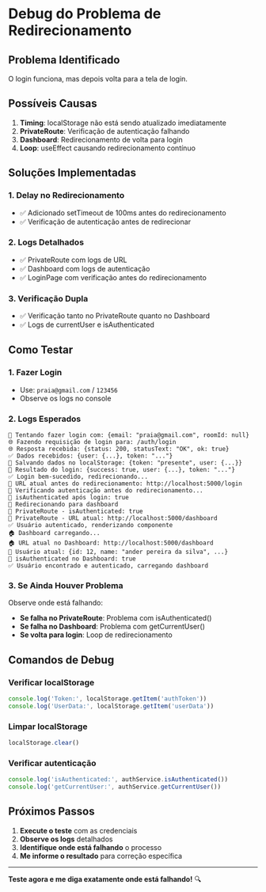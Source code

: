 # Debug do Problema de Redirecionamento

## Problema Identificado
O login funciona, mas depois volta para a tela de login.

## Possíveis Causas
1. **Timing**: localStorage não está sendo atualizado imediatamente
2. **PrivateRoute**: Verificação de autenticação falhando
3. **Dashboard**: Redirecionamento de volta para login
4. **Loop**: useEffect causando redirecionamento contínuo

## Soluções Implementadas

### 1. **Delay no Redirecionamento**
- ✅ Adicionado setTimeout de 100ms antes do redirecionamento
- ✅ Verificação de autenticação antes de redirecionar

### 2. **Logs Detalhados**
- ✅ PrivateRoute com logs de URL
- ✅ Dashboard com logs de autenticação
- ✅ LoginPage com verificação antes do redirecionamento

### 3. **Verificação Dupla**
- ✅ Verificação tanto no PrivateRoute quanto no Dashboard
- ✅ Logs de currentUser e isAuthenticated

## Como Testar

### 1. **Fazer Login**
- Use: `praia@gmail.com` / `123456`
- Observe os logs no console

### 2. **Logs Esperados**
```
🔐 Tentando fazer login com: {email: "praia@gmail.com", roomId: null}
🌐 Fazendo requisição de login para: /auth/login
🌐 Resposta recebida: {status: 200, statusText: "OK", ok: true}
✅ Dados recebidos: {user: {...}, token: "..."}
💾 Salvando dados no localStorage: {token: "presente", user: {...}}
🔐 Resultado do login: {success: true, user: {...}, token: "..."}
✅ Login bem-sucedido, redirecionando...
📍 URL atual antes do redirecionamento: http://localhost:5000/login
🔄 Verificando autenticação antes do redirecionamento...
🔐 isAuthenticated após login: true
🔄 Redirecionando para dashboard
🔐 PrivateRoute - isAuthenticated: true
🔐 PrivateRoute - URL atual: http://localhost:5000/dashboard
✅ Usuário autenticado, renderizando componente
🏠 Dashboard carregando...
🏠 URL atual no Dashboard: http://localhost:5000/dashboard
👤 Usuário atual: {id: 12, name: "ander pereira da silva", ...}
🔐 isAuthenticated no Dashboard: true
✅ Usuário encontrado e autenticado, carregando dashboard
```

### 3. **Se Ainda Houver Problema**
Observe onde está falhando:
- **Se falha no PrivateRoute**: Problema com isAuthenticated()
- **Se falha no Dashboard**: Problema com getCurrentUser()
- **Se volta para login**: Loop de redirecionamento

## Comandos de Debug

### **Verificar localStorage**
```javascript
console.log('Token:', localStorage.getItem('authToken'))
console.log('UserData:', localStorage.getItem('userData'))
```

### **Limpar localStorage**
```javascript
localStorage.clear()
```

### **Verificar autenticação**
```javascript
console.log('isAuthenticated:', authService.isAuthenticated())
console.log('getCurrentUser:', authService.getCurrentUser())
```

## Próximos Passos

1. **Execute o teste** com as credenciais
2. **Observe os logs** detalhados
3. **Identifique onde está falhando** o processo
4. **Me informe o resultado** para correção específica

---

**Teste agora e me diga exatamente onde está falhando!** 🔍

